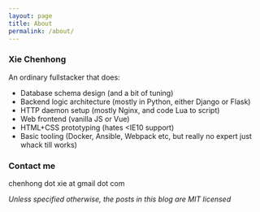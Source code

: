 ```yaml
---
layout: page
title: About
permalink: /about/
---
```


### Xie Chenhong

An ordinary fullstacker that does:
- Database schema design (and a bit of tuning)
- Backend logic architecture (mostly in Python, either Django or Flask)
- HTTP daemon setup (mostly Nginx, and code Lua to script)
- Web frontend (vanilla JS or Vue)
- HTML+CSS prototyping (hates <IE10 support)
- Basic tooling (Docker, Ansible, Webpack etc, but really no expert just whack till works)

### Contact me

chenhong dot xie at gmail dot com

_Unless specified otherwise, the posts in this blog are MIT licensed_